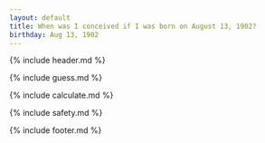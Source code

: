 ```yaml
---
layout: default
title: When was I conceived if I was born on August 13, 1902?
birthday: Aug 13, 1902
---
```


{% include header.md %}

{% include guess.md %}

{% include calculate.md %}

{% include safety.md %}

{% include footer.md %}



